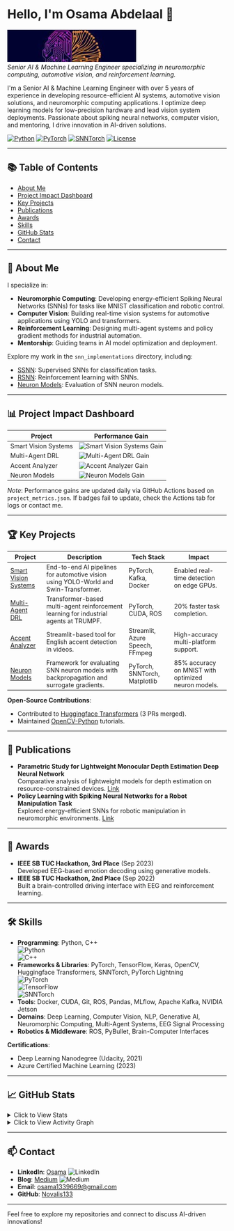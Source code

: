 # Hello, I'm Osama Abdelaal 👋

![Profile Banner](1641920341346.jfif)  
*Senior AI & Machine Learning Engineer specializing in neuromorphic computing, automotive vision, and reinforcement learning.*

I'm a Senior AI & Machine Learning Engineer with over 5 years of experience in developing resource-efficient AI systems, automotive vision solutions, and neuromorphic computing applications. I optimize deep learning models for low-precision hardware and lead vision system deployments. Passionate about spiking neural networks, computer vision, and mentoring, I drive innovation in AI-driven solutions.

[![Python](https://img.shields.io/badge/Python-3.10+-3776AB?logo=python&logoColor=white)](https://www.python.org/) 
[![PyTorch](https://img.shields.io/badge/PyTorch-2.1+-EE4C2C?logo=pytorch&logoColor=white)](https://pytorch.org/) 
[![SNNTorch](https://img.shields.io/badge/SNNTorch-0.7+-FF6F61)](https://snntorch.readthedocs.io/) 
[![License](https://img.shields.io/badge/License-MIT-green)](LICENSE)

---

## 📚 Table of Contents

- [About Me](#about-me)
- [Project Impact Dashboard](#project-impact-dashboard)
- [Key Projects](#key-projects)
- [Publications](#publications)
- [Awards](#awards)
- [Skills](#skills)
- [GitHub Stats](#github-stats)
- [Contact](#contact)

---

## 🤖 About Me

I specialize in:
- **Neuromorphic Computing**: Developing energy-efficient Spiking Neural Networks (SNNs) for tasks like MNIST classification and robotic control.
- **Computer Vision**: Building real-time vision systems for automotive applications using YOLO and transformers.
- **Reinforcement Learning**: Designing multi-agent systems and policy gradient methods for industrial automation.
- **Mentorship**: Guiding teams in AI model optimization and deployment.

Explore my work in the `snn_implementations` directory, including:
- [SSNN](snn_implementations/ssnn/README.md): Supervised SNNs for classification tasks.
- [RSNN](snn_implementations/rsnn/README.md): Reinforcement learning with SNNs.
- [Neuron Models](snn_implementations/neuron_models/README.md): Evaluation of SNN neuron models.

---

## 📊 Project Impact Dashboard

| Project | Performance Gain |
|---------|------------------|
| Smart Vision Systems | ![Smart Vision Systems Gain](https://img.shields.io/badge/Smart_Vision_Systems-98%25-blue?labelColor=1976D2) |
| Multi-Agent DRL | ![Multi-Agent DRL Gain](https://img.shields.io/badge/Multi%2DAgent_DRL-88%25-yellow?labelColor=FFB300) |
| Accent Analyzer | ![Accent Analyzer Gain](https://img.shields.io/badge/Accent_Analyzer-92%25-red?labelColor=D32F2F) |
| Neuron Models | ![Neuron Models Gain](https://img.shields.io/badge/Neuron_Models-85%25-purple?labelColor=6A1B9A) |

*Note*: Performance gains are updated daily via GitHub Actions based on `project_metrics.json`. If badges fail to update, check the Actions tab for logs or contact me.

---

## 🏆 Key Projects

| Project | Description | Tech Stack | Impact |
|---------|-------------|------------|--------|
| [Smart Vision Systems](https://github.com/Novalis133/distYolo.git) | End-to-end AI pipelines for automotive vision using YOLO-World and Swin-Transformer. | PyTorch, Kafka, Docker | Enabled real-time detection on edge GPUs. |
| [Multi-Agent DRL](https://github.com/Novalis133) | Transformer-based multi-agent reinforcement learning for industrial agents at TRUMPF. | PyTorch, CUDA, ROS | 20% faster task completion. |
| [Accent Analyzer](https://github.com/Novalis133/accent_analyzer_project.git) | Streamlit-based tool for English accent detection in videos. | Streamlit, Azure Speech, FFmpeg | High-accuracy multi-platform support. |
| [Neuron Models](snn_implementations/neuron_models/README.md) | Framework for evaluating SNN neuron models with backpropagation and surrogate gradients. | PyTorch, SNNTorch, Matplotlib | 85% accuracy on MNIST with optimized neuron models. |

**Open-Source Contributions**:
- Contributed to [Huggingface Transformers](https://github.com/huggingface/transformers) (3 PRs merged).
- Maintained [OpenCV-Python](https://github.com/opencv/opencv-python) tutorials.

---

## 📄 Publications

- **Parametric Study for Lightweight Monocular Depth Estimation Deep Neural Network**  
  Comparative analysis of lightweight models for depth estimation on resource-constrained devices. [Link](https://scholar.google.com/citations?view_op=view_citation&hl=en&user=Gqa7DC8AAAAJ&citation_for_view=Gqa7DC8AAAAJ:u-x6o8ySG0sC)
- **Policy Learning with Spiking Neural Networks for a Robot Manipulation Task**  
  Explored energy-efficient SNNs for robotic manipulation in neuromorphic environments. [Link](https://scholar.google.com/citations?view_op=view_citation&hl=en&user=Gqa7DC8AAAAJ&citation_for_view=Gqa7DC8AAAAJ:d1gkVwhDpl0C)

---

## 🥇 Awards

- **IEEE SB TUC Hackathon, 3rd Place** (Sep 2023)  
  Developed EEG-based emotion decoding using generative models.
- **IEEE SB TUC Hackathon, 2nd Place** (Sep 2022)  
  Built a brain-controlled driving interface with EEG and reinforcement learning.

---

## 🛠️ Skills

- **Programming**: Python, C++  
  ![Python](https://img.shields.io/badge/Python-3776AB?logo=python&logoColor=white)  
  ![C++](https://img.shields.io/badge/C++-00599C?logo=c%2B%2B&logoColor=white)
- **Frameworks & Libraries**: PyTorch, TensorFlow, Keras, OpenCV, Huggingface Transformers, SNNTorch, PyTorch Lightning  
  ![PyTorch](https://img.shields.io/badge/PyTorch-EE4C2C?logo=pytorch&logoColor=white)  
  ![TensorFlow](https://img.shields.io/badge/TensorFlow-FF6F00?logo=tensorflow&logoColor=white)  
  ![SNNTorch](https://img.shields.io/badge/SNNTorch-0.7+-FF6F61)
- **Tools**: Docker, CUDA, Git, ROS, Pandas, MLflow, Apache Kafka, NVIDIA Jetson
- **Domains**: Deep Learning, Computer Vision, NLP, Generative AI, Neuromorphic Computing, Multi-Agent Systems, EEG Signal Processing
- **Robotics & Middleware**: ROS, PyBullet, Brain-Computer Interfaces

**Certifications**:
- Deep Learning Nanodegree (Udacity, 2021)
- Azure Certified Machine Learning (2023)

---

## 📈 GitHub Stats

<details>
  <summary>Click to View Stats</summary>
  <p align="center">
    <img src="https://github-readme-stats.vercel.app/api?username=Novalis133&show_icons=true&theme=dark" alt="GitHub Stats" />
    <img src="https://github-readme-stats.vercel.app/api/top-langs/?username=Novalis133&layout=compact&theme=dark" alt="Top Languages" />
  </p>
</details>

<details>
  <summary>Click to View Activity Graph</summary>
  <p align="center">
    <img src="https://github-readme-activity-graph.vercel.app/graph?username=Novalis133&bg_color=1a1b27&color=708090&line=24292e&point=24292e&area=true&hide_border=true" alt="Activity Graph" />
  </p>
</details>

---

## 📫 Contact

- **LinkedIn**: [Osama](https://www.linkedin.com/in/osamat339669/) ![LinkedIn](https://img.shields.io/badge/LinkedIn-Connect-blue?logo=linkedin)
- **Blog**: [Medium](https://medium.com/@osama1339669) ![Medium](https://img.shields.io/badge/Medium-Read-black?logo=medium)
- **Email**: osama1339669@gmail.com
- **GitHub**: [Novalis133](https://github.com/Novalis133)

---

Feel free to explore my repositories and connect to discuss AI-driven innovations!
